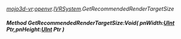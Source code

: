 _[mojo3d-vr](../../modules/mojo3d-vr/mojo3d-vr-module.md):[openvr](openvr:).[IVRSystem](openvr:openvr-ivrsystem.md).GetRecommendedRenderTargetSize_
##### Method GetRecommendedRenderTargetSize:Void( pnWidth:[UInt](../../modules/wonkey/wonkey-types-uint.md) Ptr,pnHeight:[UInt](../../modules/wonkey/wonkey-types-uint.md) Ptr )
